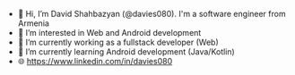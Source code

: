 - 👋 Hi, I’m David Shahbazyan (@davies080). I'm a software engineer from Armenia
- 👀 I’m interested in Web and Android development
- 💞️ I’m currently working as a fullstack developer (Web)
- 🌱 I’m currently learning Android development (Java/Kotlin)
- :globe_with_meridians: https://www.linkedin.com/in/davies080

<!---
davies080/davies080 is a ✨ special ✨ repository because its `README.md` (this file) appears on your GitHub profile.
You can click the Preview link to take a look at your changes.
--->
